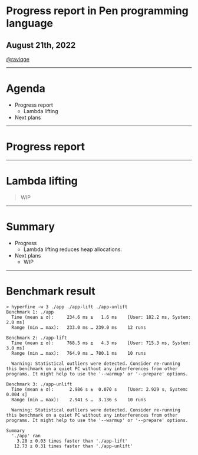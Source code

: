 # Progress report in Pen programming language

## August 21th, 2022

[@raviqqe](https://github.com/raviqqe)

---

# Agenda

- Progress report
  - Lambda lifting
- Next plans

---

# Progress report

---

# Lambda lifting

> WIP

---

# Summary

- Progress
  - Lambda lifting reduces heap allocations.
- Next plans
  - WIP

---

# Benchmark result

```log
> hyperfine -w 3 ./app ./app-lift ./app-unlift
Benchmark 1: ./app
  Time (mean ± σ):     234.6 ms ±   1.6 ms    [User: 182.2 ms, System: 2.0 ms]
  Range (min … max):   233.0 ms … 239.0 ms    12 runs

Benchmark 2: ./app-lift
  Time (mean ± σ):     768.5 ms ±   4.3 ms    [User: 715.3 ms, System: 3.0 ms]
  Range (min … max):   764.9 ms … 780.1 ms    10 runs

  Warning: Statistical outliers were detected. Consider re-running this benchmark on a quiet PC without any interferences from other programs. It might help to use the '--warmup' or '--prepare' options.

Benchmark 3: ./app-unlift
  Time (mean ± σ):      2.986 s ±  0.070 s    [User: 2.929 s, System: 0.004 s]
  Range (min … max):    2.941 s …  3.136 s    10 runs

  Warning: Statistical outliers were detected. Consider re-running this benchmark on a quiet PC without any interferences from other programs. It might help to use the '--warmup' or '--prepare' options.

Summary
  './app' ran
    3.28 ± 0.03 times faster than './app-lift'
   12.73 ± 0.31 times faster than './app-unlift'
```
